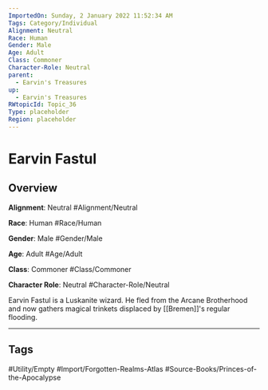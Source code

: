 ```yaml
---
ImportedOn: Sunday, 2 January 2022 11:52:34 AM
Tags: Category/Individual
Alignment: Neutral
Race: Human
Gender: Male
Age: Adult
Class: Commoner
Character-Role: Neutral
parent:
  - Earvin's Treasures
up:
  - Earvin's Treasures
RWtopicId: Topic_36
Type: placeholder
Region: placeholder
---
```

# Earvin Fastul
## Overview
**Alignment**: Neutral
#Alignment/Neutral

**Race**: Human
#Race/Human

**Gender**: Male
#Gender/Male

**Age**: Adult
#Age/Adult

**Class**: Commoner
#Class/Commoner

**Character Role**: Neutral
#Character-Role/Neutral

Earvin Fastul is a Luskanite wizard. He fled from the Arcane Brotherhood and now gathers magical trinkets displaced by [[Bremen]]'s regular flooding.


---
## Tags
#Utility/Empty #Import/Forgotten-Realms-Atlas #Source-Books/Princes-of-the-Apocalypse

